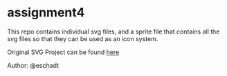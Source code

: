 # assignment4

This repo contains individual svg files, and a sprite file that contains all the svg files so that they can be used as an icon system.

Original SVG Project can be found [here](https://cims.nyu.edu/~eas764/380/hw2/assignment2.html)

Author: @eschadt
